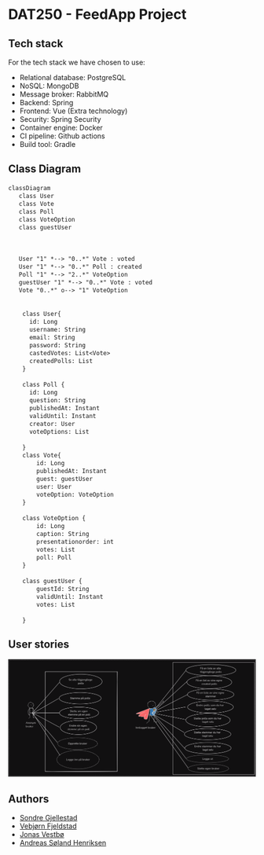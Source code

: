 # DAT250 - FeedApp Project
## Tech stack
For the tech stack we have chosen to use:
- Relational database: PostgreSQL
- NoSQL: MongoDB
- Message broker: RabbitMQ
- Backend: Spring
- Frontend: Vue (Extra technology)
- Security: Spring Security
- Container engine: Docker
- CI pipeline: Github actions
- Build tool: Gradle
## Class Diagram
```mermaid
classDiagram
   class User
   class Vote
   class Poll
   class VoteOption
   class guestUser

   

   User "1" *--> "0..*" Vote : voted
   User "1" *--> "0..*" Poll : created
   Poll "1" *--> "2..*" VoteOption 
   guestUser "1" *--> "0..*" Vote : voted
   Vote "0..*" o--> "1" VoteOption


    class User{
      id: Long
      username: String
      email: String
      password: String
      castedVotes: List<Vote>
      createdPolls: List
    }

    class Poll {
      id: Long
      question: String
      publishedAt: Instant
      validUntil: Instant
      creator: User
      voteOptions: List
      
    }
    class Vote{
        id: Long
        publishedAt: Instant
        guest: guestUser
        user: User
        voteOption: VoteOption
    }

    class VoteOption {
        id: Long
        caption: String
        presentationorder: int
        votes: List
        poll: Poll
    }

    class guestUser {
        guestId: String
        validUntil: Instant
        votes: List

    }

```

## User stories
![user-story.png](user-story.png)


## Authors
- [Sondre Gjellestad](https://github.com/sondregj)
- [Vebjørn Fjeldstad](https://github.com/602822)
- [Jonas Vestbø](https://github.com/h598999)
- [Andreas Søland Henriksen](https://github.com/andreashenriksen)

